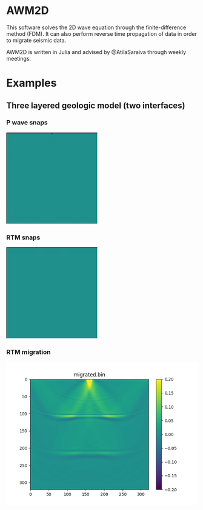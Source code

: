 AWM2D
=====

This software solves the 2D wave equation through the finite-difference method (FDM). It can also perform reverse time propagation of data in order to migrate seismic data.

AWM2D is written in Julia and advised by @AtilaSaraiva through weekly meetings.


Examples
========

Three layered geologic model (two interfaces)
---------------------------------------------

### P wave snaps

![P wave snaps](./example/example_P.gif)


### RTM snaps

![RTM snaps](./example/example_reversed_P.gif)


### RTM migration

![Migrated data](./example/example_migrated.jpg)

